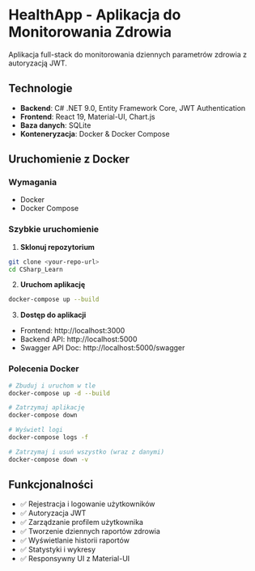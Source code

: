 # HealthApp - Aplikacja do Monitorowania Zdrowia

Aplikacja full-stack do monitorowania dziennych parametrów zdrowia z autoryzacją JWT.

## Technologie

- **Backend**: C# .NET 9.0, Entity Framework Core, JWT Authentication
- **Frontend**: React 19, Material-UI, Chart.js
- **Baza danych**: SQLite
- **Konteneryzacja**: Docker & Docker Compose

## Uruchomienie z Docker

### Wymagania
- Docker
- Docker Compose

### Szybkie uruchomienie

1. **Sklonuj repozytorium**
```bash
git clone <your-repo-url>
cd CSharp_Learn
```

2. **Uruchom aplikację**
```bash
docker-compose up --build
```

3. **Dostęp do aplikacji**
- Frontend: http://localhost:3000
- Backend API: http://localhost:5000
- Swagger API Doc: http://localhost:5000/swagger

### Polecenia Docker

```bash
# Zbuduj i uruchom w tle
docker-compose up -d --build

# Zatrzymaj aplikację
docker-compose down

# Wyświetl logi
docker-compose logs -f

# Zatrzymaj i usuń wszystko (wraz z danymi)
docker-compose down -v
```

## Funkcjonalności

- ✅ Rejestracja i logowanie użytkowników
- ✅ Autoryzacja JWT
- ✅ Zarządzanie profilem użytkownika
- ✅ Tworzenie dziennych raportów zdrowia
- ✅ Wyświetlanie historii raportów
- ✅ Statystyki i wykresy
- ✅ Responsywny UI z Material-UI